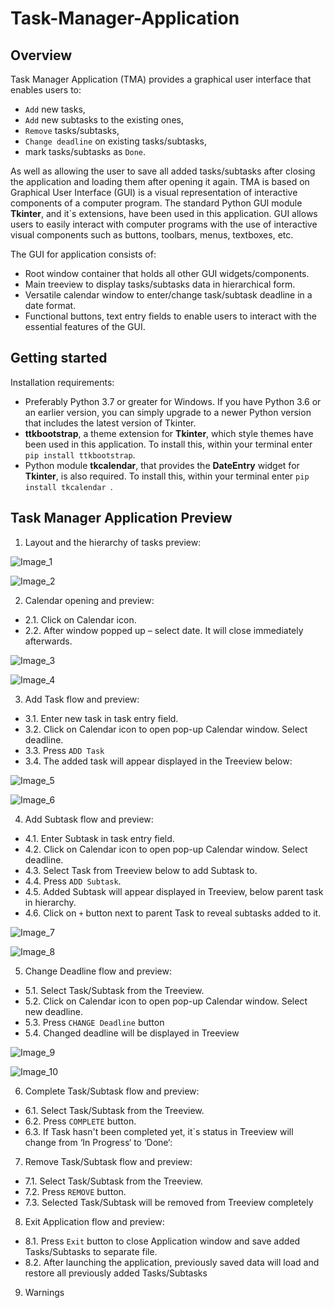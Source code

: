 # Task-Manager-Application
## Overview
Task Manager Application (TMA) provides a graphical user interface that enables users to:
* `Add` new tasks, 
* `Add` new subtasks to the existing ones, 
* `Remove` tasks/subtasks, 
* `Change deadline` on existing tasks/subtasks, 
* mark tasks/subtasks as `Done`. 

As well as allowing the user to save all added tasks/subtasks after closing the application and loading them after opening it again. 
TMA is based on Graphical User Interface (GUI) is a visual representation of interactive components of a computer program. The standard Python GUI module **Tkinter**, and it`s extensions, have been used in this application. 
GUI allows users to easily interact with computer programs with the use of interactive visual components such as buttons, toolbars, menus, textboxes, etc. 

The GUI for application consists of:
  * Root window container that holds all other GUI widgets/components.
  * Main treeview to display tasks/subtasks data in hierarchical form.
  * Versatile calendar window to enter/change task/subtask deadline in a date format. 
  * Functional buttons, text entry fields to enable users to interact with the essential features of the GUI.

## Getting started
Installation requirements: 
* Preferably Python 3.7 or greater for Windows. If you have Python 3.6 or an earlier version, you can simply upgrade to a newer Python version that includes the latest version of Tkinter.
* **ttkbootstrap**, a theme extension for **Tkinter**, which style themes have been used in this application. To install this, within your terminal enter `pip install ttkbootstrap`. 
* Python module **tkcalendar**, that provides the **DateEntry** widget for **Tkinter**, is also required. To install this, within your terminal enter `pip install tkcalendar `.

## Task Manager Application Preview
1. Layout and the hierarchy of tasks preview:

![Image_1](Images/image_1.jpg)

![Image_2](Images/image_2.JPG)

2. Calendar opening and preview:
* 2.1.	Click on Calendar icon.
* 2.2.	After window popped up – select date. It will close immediately afterwards.

![Image_3](Images/image_3.jpg)

![Image_4](Images/image_4.jpg)

3. Add Task flow and preview:  
* 3.1.	Enter new task in task entry field.
* 3.2.	Click on Calendar icon to open pop-up Calendar window. Select deadline.
* 3.3.	Press `ADD Task`
* 3.4.	The added task will appear displayed in the Treeview below:

![Image_5](Images/image_5.jpg)

![Image_6](Images/image_6.JPG)

4. Add Subtask flow and preview:  
* 4.1.	Enter Subtask in task entry field.
* 4.2.	Click on Calendar icon to open pop-up Calendar window. Select deadline.
* 4.3.	Select Task from Treeview below to add Subtask to.
* 4.4.	Press `ADD Subtask`.
* 4.5.	Added Subtask will appear displayed in Treeview, below parent task in hierarchy.
* 4.6.	Click on `+` button next to parent Task to reveal subtasks added to it.

![Image_7](Images/image_7.jpg)

![Image_8](Images/image_8.jpg)

5. Change Deadline flow and preview:  
* 5.1.	Select Task/Subtask from the Treeview.
* 5.2.	Click on Calendar icon to open pop-up Calendar window. Select new deadline.
* 5.3.	Press `CHANGE Deadline` button
* 5.4. Changed deadline will be displayed in Treeview

![Image_9](Images/image_9.jpg)

![Image_10](Images/image_10.JPG)

6. Complete Task/Subtask flow and preview:  
* 6.1.	Select Task/Subtask from the Treeview.
* 6.2.	Press `COMPLETE` button.
* 6.3.	If Task hasn't been completed yet, it`s status in Treeview will change from ‘In Progress‘ to ‘Done‘:

7. Remove Task/Subtask flow and preview:
* 7.1.	Select Task/Subtask from the Treeview.
* 7.2.	Press `REMOVE` button.
* 7.3.	Selected Task/Subtask will be removed from Treeview completely
  
8. Exit Application flow and preview:
* 8.1. Press `Exit` button to close Application window and save added Tasks/Subtasks to separate file. 
* 8.2. After launching the application, previously saved data will load and restore all previously added Tasks/Subtasks 

9. Warnings 


